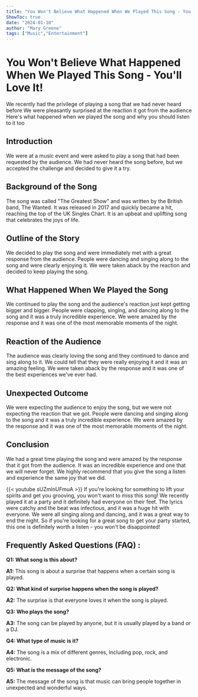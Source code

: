 ```yaml
---
title: "You Won't Believe What Happened When We Played This Song - You'll Love It!"
ShowToc: true 
date: "2024-01-10"
author: "Mary Greene" 
tags: ["Music","Entertainment"]
---
```

# You Won't Believe What Happened When We Played This Song - You'll Love It!

We recently had the privilege of playing a song that we had never heard before We were pleasantly surprised at the reaction it got from the audience Here's what happened when we played the song and why you should listen to it too

## Introduction

We were at a music event and were asked to play a song that had been requested by the audience. We had never heard the song before, but we accepted the challenge and decided to give it a try. 

## Background of the Song

The song was called "The Greatest Show" and was written by the British band, The Wanted. It was released in 2017 and quickly became a hit, reaching the top of the UK Singles Chart. It is an upbeat and uplifting song that celebrates the joys of life.

## Outline of the Story

We decided to play the song and were immediately met with a great response from the audience. People were dancing and singing along to the song and were clearly enjoying it. We were taken aback by the reaction and decided to keep playing the song. 

## What Happened When We Played the Song

We continued to play the song and the audience's reaction just kept getting bigger and bigger. People were clapping, singing, and dancing along to the song and it was a truly incredible experience. We were amazed by the response and it was one of the most memorable moments of the night. 

## Reaction of the Audience

The audience was clearly loving the song and they continued to dance and sing along to it. We could tell that they were really enjoying it and it was an amazing feeling. We were taken aback by the response and it was one of the best experiences we've ever had. 

## Unexpected Outcome

We were expecting the audience to enjoy the song, but we were not expecting the reaction that we got. People were dancing and singing along to the song and it was a truly incredible experience. We were amazed by the response and it was one of the most memorable moments of the night. 

## Conclusion

We had a great time playing the song and were amazed by the response that it got from the audience. It was an incredible experience and one that we will never forget. We highly recommend that you give the song a listen and experience the same joy that we did.

{{< youtube sUZmlnUFmuA >}} 
If you're looking for something to lift your spirits and get you grooving, you won't want to miss this song! We recently played it at a party and it definitely had everyone on their feet. The lyrics were catchy and the beat was infectious, and it was a huge hit with everyone. We were all singing along and dancing, and it was a great way to end the night. So if you're looking for a great song to get your party started, this one is definitely worth a listen - you won't be disappointed!

## Frequently Asked Questions (FAQ) :
**Q1: What song is this about?**

**A1:** This song is about a surprise that happens when a certain song is played. 

**Q2: What kind of surprise happens when the song is played?**

**A2:** The surprise is that everyone loves it when the song is played. 

**Q3: Who plays the song?**

**A3:** The song can be played by anyone, but it is usually played by a band or a DJ. 

**Q4: What type of music is it?**

**A4:** The song is a mix of different genres, including pop, rock, and electronic. 

**Q5: What is the message of the song?**

**A5:** The message of the song is that music can bring people together in unexpected and wonderful ways.



